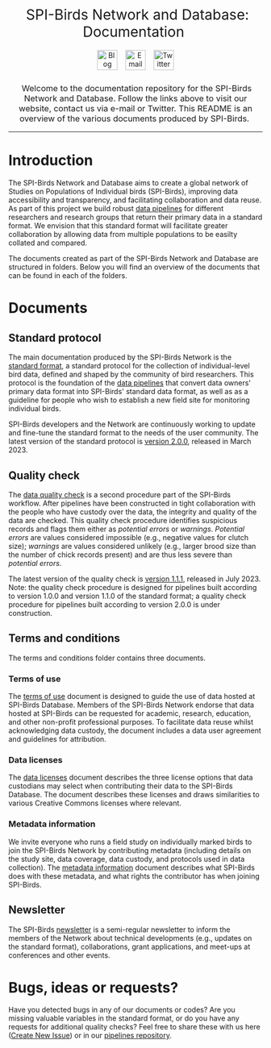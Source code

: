 <h1 style="font-weight:normal" align="center">
  &nbsp;SPI-Birds Network and Database: Documentation&nbsp;
</h1>

<div align="center">

&nbsp;&nbsp;&nbsp;
<a href="https://spibirds.org"><img border="0" alt="Blog" src="https://assets.dryicons.com/uploads/icon/svg/4926/home.svg" width="40" height="40"></a>&nbsp;&nbsp;&nbsp;
<a href="mailto:spibirds@nioo.knaw.nl"><img border="0" alt="Email" src="https://assets.dryicons.com/uploads/icon/svg/8007/c804652c-fae4-43d7-b539-187d6a408254.svg" width="40" height="40"></a>&nbsp;&nbsp;&nbsp;
<a href="https://twitter.com/spibirds"><img border="0" alt="Twitter" src="https://assets.dryicons.com/uploads/icon/svg/8385/c23f7ffc-ca8d-4246-8978-ce9f6d5bcc99.svg" width="40" height="40"></a>
&nbsp;&nbsp;&nbsp;

</div>

<h3 style="font-weight:normal" align="center">
  &nbsp;Welcome to the documentation repository for the SPI-Birds Network and Database. Follow the links above to visit our website, contact us via e-mail or Twitter. This README is an overview of the various documents produced by SPI-Birds.&nbsp;
</h3>

---

# Introduction

The SPI-Birds Network and Database aims to create a global network of Studies on Populations of Individual birds (SPI-Birds), improving data accessibility and transparency, and facilitating collaboration and data reuse. As part of this project we build robust [data pipelines](https://github.com/SPI-Birds/pipelines) for different researchers and research groups that return their primary data in a standard format. We envision that this standard format will facilitate greater collaboration by allowing data from multiple populations to be easilty collated and compared.

The documents created as part of the SPI-Birds Network and Database are structured in folders. Below you will find an overview of the documents that can be found in each of the folders.

# Documents

## Standard protocol

The main documentation produced by the SPI-Birds Network is the [standard format](https://github.com/SPI-Birds/documentation/tree/master/standard_protocol), a standard protocol for the collection of individual-level bird data, defined and shaped by the community of bird researchers. This protocol is the foundation of the [data pipelines](https://github.com/SPI-Birds/pipelines) that convert data owners' primary data format into SPI-Birds' standard data format, as well as as a guideline for people who wish to establish a new field site for monitoring individual birds.

SPI-Birds developers and the Network are continuously working to update and fine-tune the standard format to the needs of the user community. The latest version of the standard protocol is [version 2.0.0](https://github.com/SPI-Birds/documentation/blob/master/standard_protocol/SPI_Birds_Protocol_v2.0.0.pdf), released in March 2023.

## Quality check

The [data quality check](https://github.com/SPI-Birds/documentation/tree/master/quality_check) is a second procedure part of the SPI-Birds workflow. After pipelines have been constructed in tight collaboration with the people who have custody over the data, the integrity and quality of the data are checked. This quality check procedure identifies suspicious records and flags them either as *potential errors* or *warnings*. *Potential errors* are values considered impossible (e.g., negative values for clutch size); *warnings* are values considered unlikely (e.g., larger brood size than the number of chick records present) and are thus less severe than *potential errors*.

The latest version of the quality check is [version 1.1.1](https://github.com/SPI-Birds/documentation/blob/master/quality_check/SPI-Birds_quality-check-protocol_v1.1.1.pdf), released in July 2023. Note: the quality check procedure is designed for pipelines built according to version 1.0.0 and version 1.1.0 of the standard format; a quality check procedure for pipelines built according to version 2.0.0 is under construction.

## Terms and conditions

The terms and conditions folder contains three documents.

### Terms of use

The [terms of use](https://github.com/SPI-Birds/documentation/blob/master/terms_and_conditions/SPI-Birds_Terms-of-Use.pdf) document is designed to guide the use of data hosted at SPI-Birds Database. Members of the SPI-Birds Network endorse that data hosted at SPI-Birds can be requested for academic, research, education, and other non-profit professional purposes. To facilitate data reuse whilst acknowledging data custody, the document includes a data user agreement and guidelines for attribution.

### Data licenses

The [data licenses](https://github.com/SPI-Birds/documentation/blob/master/terms_and_conditions/SPI_Birds_Data_Licenses.pdf) document describes the three license options that data custodians may select when contributing their data to the SPI-Birds Database. The document describes these licenses and draws similarities to various Creative Commons licenses where relevant.

### Metadata information

We invite everyone who runs a field study on individually marked birds to join the SPI-Birds Network by contributing metadata (including details on the study site, data coverage, data custody, and protocols used in data collection). The [metadata information](https://github.com/SPI-Birds/documentation/blob/master/terms_and_conditions/SPI_Birds_Metadata-Information.pdf) document describes what SPI-Birds does with these metadata, and what rights the contributor has when joining SPI-Birds.

## Newsletter

The SPI-Birds [newsletter](https://github.com/SPI-Birds/documentation/tree/master/newsletter) is a semi-regular newsletter to inform the members of the Network about technical developments (e.g., updates on the standard format), collaborations, grant applications, and meet-ups at conferences and other events. 

# Bugs, ideas or requests?

Have you detected bugs in any of our documents or codes? Are you missing valuable variables in the standard format, or do you have any requests for additional quality checks? Feel free to share these with us here ([Create New Issue](https://github.com/SPI-Birds/documentation/issues/new/choose)) or in our [pipelines repository](https://github.com/SPI-Birds/pipelines).
